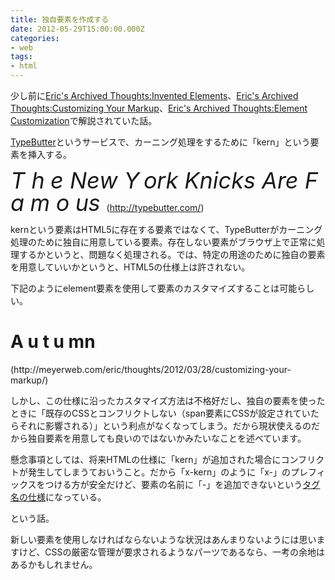 ```yaml
---
title: 独自要素を作成する
date: 2012-05-29T15:00:00.000Z
categories:
- web
tags:
- html
---
```

少し前に[Eric's Archived Thoughts:Invented Elements](http://meyerweb.com/eric/thoughts/2012/03/23/invented-elements/)、[Eric's Archived Thoughts:Customizing Your Markup](http://meyerweb.com/eric/thoughts/2012/03/28/customizing-your-markup/)、[Eric's Archived Thoughts:Element Customization](http://meyerweb.com/eric/thoughts/2012/04/10/element-customization/)で解説されていた話。

<!-- more -->

[TypeButter](http://typebutter.com/)というサービスで、カーニング処理をするために「kern」という要素を挿入する。

<em style="font-size: 36px; line-height: 36px;">T
<kern style="letter-spacing:-0.02em">h</kern>
e New <kern style="letter-spacing:-0.09em">Y</kern>
<kern style="letter-spacing:-0.01em">o</kern>rk Knicks Are 
<kern style="letter-spacing:-0.04em">F</kern>
<kern style="letter-spacing:-0.02em">a</kern>
<kern style="letter-spacing:-0.01em">m</kern>
<kern style="letter-spacing:-0.02em">o</kern>
<kern style="letter-spacing:-0.02em">u</kern>s
</em>
(http://typebutter.com/)

kernという要素はHTML5に存在する要素ではなくて、TypeButterがカーニング処理のために独自に用意している要素。存在しない要素がブラウザ上で正常に処理するかというと、問題なく処理される。では、特定の用途のために独自の要素を用意していいかというと、HTML5の仕様上は許されない。

下記のようにelement要素を使用して要素のカスタマイズすることは可能らしい。

<element extends="span" name="x-kern"></element>
<h1>
<span is="x-kern" style="...">A</span>
<span is="x-kern" style="...">u</span>
<span is="x-kern" style="...">t</span>
<span is="x-kern" style="...">u</span>
mn
</h1>
(http://meyerweb.com/eric/thoughts/2012/03/28/customizing-your-markup/)

しかし、この仕様に沿ったカスタマイズ方法は不格好だし、独自の要素を使ったときに「既存のCSSとコンフリクトしない（span要素にCSSが設定されていたらそれに影響される）」という利点がなくなってしまう。だから現状使えるのだから独自要素を用意しても良いのではないかみたいなことを述べています。

懸念事項としては、将来HTMLの仕様に「kern」が追加された場合にコンフリクトが発生してしまうておいうこと。だから「x-kern」のように「x-」のプレフィックスをつける方が安全だけど、要素の名前に「-」を追加できないという[タグ名の仕様](http://www.w3.org/TR/html5/syntax.html#syntax-tag-name)になっている。

という話。

新しい要素を使用しなければならないような状況はあんまりないようには思いますけど、CSSの厳密な管理が要求されるようなパーツであるなら、一考の余地はあるかもしれません。
